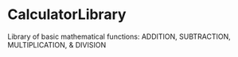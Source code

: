 # CalculatorLibrary
Library of basic mathematical functions: ADDITION, SUBTRACTION, MULTIPLICATION, &amp; DIVISION

